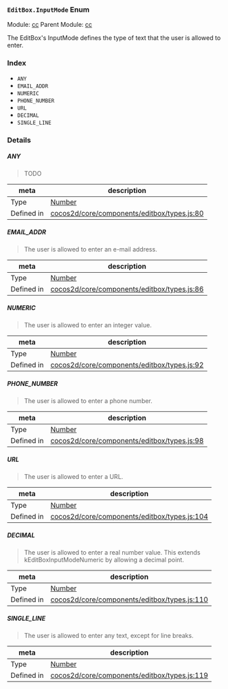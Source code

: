 ### `EditBox.InputMode` Enum



Module: [cc](../modules/cc.md)
Parent Module: [cc](../modules/cc.md)


The EditBox's InputMode defines the type of text that the user is allowed to enter.


### Index
  - `ANY`
  - `EMAIL_ADDR`
  - `NUMERIC`
  - `PHONE_NUMBER`
  - `URL`
  - `DECIMAL`
  - `SINGLE_LINE`

### Details


##### ANY

> TODO

| meta | description |
|------|-------------|
| Type | <a href="https://developer.mozilla.org/en/JavaScript/Reference/Global_Objects/Number" class="crosslink external" target="_blank">Number</a> |
| Defined in | [cocos2d/core/components/editbox/types.js:80](https://github.com/cocos-creator/engine/blob/d0482bb5bc3819110e43cdd03a3459bd80914b74/cocos2d/core/components/editbox/types.js#L80) |



##### EMAIL_ADDR

> The user is allowed to enter an e-mail address.

| meta | description |
|------|-------------|
| Type | <a href="https://developer.mozilla.org/en/JavaScript/Reference/Global_Objects/Number" class="crosslink external" target="_blank">Number</a> |
| Defined in | [cocos2d/core/components/editbox/types.js:86](https://github.com/cocos-creator/engine/blob/d0482bb5bc3819110e43cdd03a3459bd80914b74/cocos2d/core/components/editbox/types.js#L86) |



##### NUMERIC

> The user is allowed to enter an integer value.

| meta | description |
|------|-------------|
| Type | <a href="https://developer.mozilla.org/en/JavaScript/Reference/Global_Objects/Number" class="crosslink external" target="_blank">Number</a> |
| Defined in | [cocos2d/core/components/editbox/types.js:92](https://github.com/cocos-creator/engine/blob/d0482bb5bc3819110e43cdd03a3459bd80914b74/cocos2d/core/components/editbox/types.js#L92) |



##### PHONE_NUMBER

> The user is allowed to enter a phone number.

| meta | description |
|------|-------------|
| Type | <a href="https://developer.mozilla.org/en/JavaScript/Reference/Global_Objects/Number" class="crosslink external" target="_blank">Number</a> |
| Defined in | [cocos2d/core/components/editbox/types.js:98](https://github.com/cocos-creator/engine/blob/d0482bb5bc3819110e43cdd03a3459bd80914b74/cocos2d/core/components/editbox/types.js#L98) |



##### URL

> The user is allowed to enter a URL.

| meta | description |
|------|-------------|
| Type | <a href="https://developer.mozilla.org/en/JavaScript/Reference/Global_Objects/Number" class="crosslink external" target="_blank">Number</a> |
| Defined in | [cocos2d/core/components/editbox/types.js:104](https://github.com/cocos-creator/engine/blob/d0482bb5bc3819110e43cdd03a3459bd80914b74/cocos2d/core/components/editbox/types.js#L104) |



##### DECIMAL

> The user is allowed to enter a real number value.
This extends kEditBoxInputModeNumeric by allowing a decimal point.

| meta | description |
|------|-------------|
| Type | <a href="https://developer.mozilla.org/en/JavaScript/Reference/Global_Objects/Number" class="crosslink external" target="_blank">Number</a> |
| Defined in | [cocos2d/core/components/editbox/types.js:110](https://github.com/cocos-creator/engine/blob/d0482bb5bc3819110e43cdd03a3459bd80914b74/cocos2d/core/components/editbox/types.js#L110) |



##### SINGLE_LINE

> The user is allowed to enter any text, except for line breaks.

| meta | description |
|------|-------------|
| Type | <a href="https://developer.mozilla.org/en/JavaScript/Reference/Global_Objects/Number" class="crosslink external" target="_blank">Number</a> |
| Defined in | [cocos2d/core/components/editbox/types.js:119](https://github.com/cocos-creator/engine/blob/d0482bb5bc3819110e43cdd03a3459bd80914b74/cocos2d/core/components/editbox/types.js#L119) |


